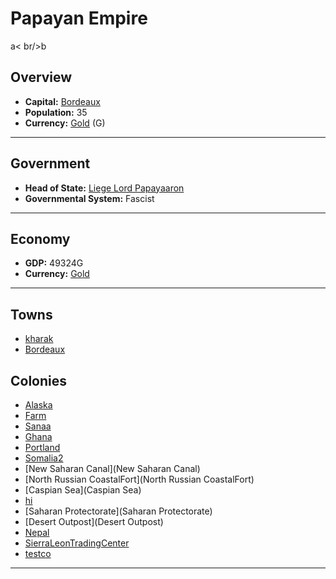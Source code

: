 # Papayan Empire
<!--1-->
a< br/>b
## Overview

- **Capital:** [Bordeaux](Bordeaux)
- **Population:** 35
- **Currency:** [Gold](Gold) (G)

---

## Government

- **Head of State:** [Liege Lord Papayaaron](Papayaaron)
- **Governmental System:** Fascist

---

## Economy

- **GDP:** 49324G
- **Currency:** [Gold](Gold)

---

## Towns

- [kharak](kharak)
- [Bordeaux](Bordeaux)

## Colonies

- [Alaska](Alaska)
- [Farm](Farm)
- [Sanaa](Sanaa)
- [Ghana](Ghana)
- [Portland](Portland)
- [Somalia2](Somalia2)
- [New Saharan Canal](New Saharan Canal)
- [North Russian CoastalFort](North Russian CoastalFort)
- [Caspian Sea](Caspian Sea)
- [hi](hi)
- [Saharan Protectorate](Saharan Protectorate)
- [Desert Outpost](Desert Outpost)
- [Nepal](Nepal)
- [SierraLeonTradingCenter](SierraLeonTradingCenter)
- [testco](testco)

---
